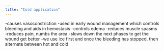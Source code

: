 ```yaml
---
title: "Cold application"
---
```

-causes vasoconstriction
-used in early wound management which controls bleeding and aids in hemostasis
-controls edema
-reduces muscle spasms
-reduces pain, numbs the area
-slows down the next phases to get the wound get better
-we use ice first and once the bleeding has stopped, then alternate between hot and cold

